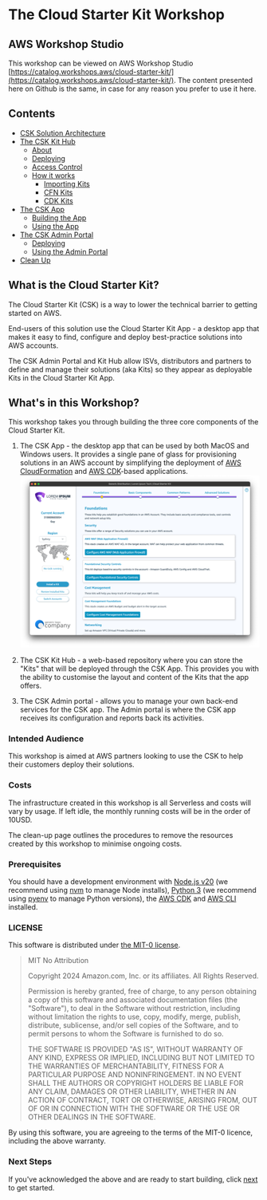 
# The Cloud Starter Kit Workshop
 



## AWS Workshop Studio 
This workshop can be viewed on AWS Workshop Studio [https://catalog.workshops.aws/cloud-starter-kit/](https://catalog.workshops.aws/cloud-starter-kit/). The content presented here on Github is the same, in case for any reason you prefer to use it here.

## Contents
* <a href="introduction/index.en.md">CSK Solution Architecture</a>
* <a href="csk-kit-hub/index.en.md">The CSK Kit Hub</a>
  * <a href="csk-kit-hub/index.en.md">About</a>
  * <a href="csk-kit-hub/deploying.en.md">Deploying</a>
  * <a href="csk-kit-hub/access-control.en.md">Access Control</a>
  * <a href="csk-kit-hub/how-it-works.en.md">How it works</a>
    * <a href="csk-kit-hub/importing/index.en.md">Importing Kits</a>
    * <a href="csk-kit-hub/importing/importing-kits-cfn.en.md">CFN Kits</a>
    * <a href="csk-kit-hub/importing/importing-kits-cdk.en.md">CDK Kits</a>
* <a href="csk-app/index.en.md">The CSK App</a>
  * <a href="csk-app/building.en.md">Building the App</a>
  * <a href="csk-app/using.en.md">Using the App</a>
* <a href="csk-admin/index.en.md">The CSK Admin Portal</a>
  * <a href="csk-admin/deploying.en.md">Deploying</a>
  * <a href="csk-admin/using.en.md">Using the Admin Portal</a>
* <a href="clean-up/index.en.md">Clean Up</a>

## What is the Cloud Starter Kit?

The Cloud Starter Kit (CSK) is a way to lower the technical barrier to getting started on AWS. 

End-users of this solution use the Cloud Starter Kit App - a desktop app that makes it easy to find, configure and deploy best-practice solutions into AWS accounts. 

The CSK Admin Portal and Kit Hub allow ISVs, distributors and partners to define and manage their solutions (aka Kits) so they appear as deployable Kits in the Cloud Starter Kit App.

## What's in this Workshop?

This workshop takes you through building the three core components of the Cloud Starter Kit.

1. The CSK App - the desktop app that can be used by both MacOS and Windows users. It provides a single pane of glass for provisioning solutions in an AWS account by simplifying the deployment of [AWS CloudFormation](https://aws.amazon.com/cloudformation/) and [AWS CDK](https://aws.amazon.com/cdk/)-based applications. 
![Cloud Starter Kit screen grab](static/main-screen-generic-pm.png "Cloud Starter Kit")

2. The CSK Kit Hub - a web-based repository where you can store the "Kits" that will be deployed through the CSK App. This provides you with the ability to customise the layout and content of the Kits that the app offers.

3. The CSK Admin portal - allows you to manage your own back-end services for the CSK app. The Admin portal is where the CSK app receives its configuration and reports back its activities. 

### Intended Audience

This workshop is aimed at AWS partners looking to use the CSK to help their customers deploy their solutions.

### Costs

The infrastructure created in this workshop is all Serverless and costs will vary by usage. If left idle, the monthly running costs will be in the order of 10USD.

The clean-up page outlines the procedures to remove the resources created by this workshop to minimise ongoing costs.

### Prerequisites

You should have a development environment with [Node.js v20](https://nodejs.org/en/download/package-manager) (we recommend using [nvm](https://github.com/nvm-sh/nvm) to manage Node installs), [Python 3]() (we recommend using [pyenv](https://github.com/pyenv/pyenv) to manage Python versions), the [AWS CDK](https://aws.amazon.com/cdk/) and [AWS CLI](https://aws.amazon.com/cli/) installed.

### LICENSE

This software is distributed under [the MIT-0 license](https://github.com/aws/mit-0).

>
>MIT No Attribution
>
>Copyright 2024 Amazon.com, Inc. or its affiliates. All Rights Reserved.
>
>Permission is hereby granted, free of charge, to any person obtaining a copy of this
>software and associated documentation files (the "Software"), to deal in the Software
>without restriction, including without limitation the rights to use, copy, modify,
>merge, publish, distribute, sublicense, and/or sell copies of the Software, and to
>permit persons to whom the Software is furnished to do so.
>
>THE SOFTWARE IS PROVIDED "AS IS", WITHOUT WARRANTY OF ANY KIND, EXPRESS OR IMPLIED,
>INCLUDING BUT NOT LIMITED TO THE WARRANTIES OF MERCHANTABILITY, FITNESS FOR A
>PARTICULAR PURPOSE AND NONINFRINGEMENT. IN NO EVENT SHALL THE AUTHORS OR COPYRIGHT
>HOLDERS BE LIABLE FOR ANY CLAIM, DAMAGES OR OTHER LIABILITY, WHETHER IN AN ACTION
>OF CONTRACT, TORT OR OTHERWISE, ARISING FROM, OUT OF OR IN CONNECTION WITH THE
>SOFTWARE OR THE USE OR OTHER DEALINGS IN THE SOFTWARE.
>

By using this software, you are agreeing to the terms of the MIT-0 licence, including the above warranty.

### Next Steps
If you've acknowledged the above and are ready to start building, click <a href="introduction/index.en.md">next</a> to get started.
